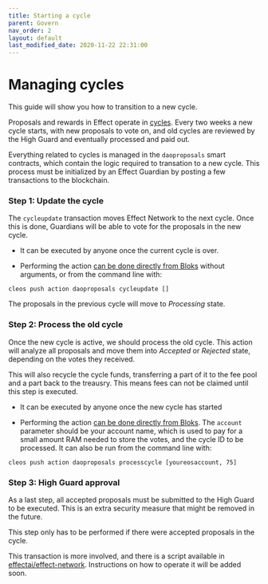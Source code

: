 ```yaml
---
title: Starting a cycle
parent: Govern
nav_order: 2
layout: default
last_modified_date: 2020-11-22 22:31:00
---
```


# Managing cycles

This guide will show you how to transition to a new cycle.

Proposals and rewards in Effect operate in
[cycles](/Govern/proposals.html#cycles).  Every two weeks a new cycle
starts, with new proposals to vote on, and old cycles are reviewed by
the High Guard and eventually processed and paid out.

Everything related to cycles is managed in the `daoproposals` smart
contracts, which contain the logic required to transation to a new
cycle. This process must be initialized by an Effect Guardian by
posting a few transactions to the blockchain.

### Step 1: Update the cycle

The `cycleupdate` transaction moves Effect Network to the next
cycle. Once this is done, Guardians will be able to vote for
the proposals in the new cycle.

- It can be executed by anyone once the current cycle is over.

- Performing the action [can be done directly from Bloks](https://bloks.io/account/daoproposals?loadContract=true&tab=Actions&account=daoproposals&scope=daoproposals&limit=100&action=cycleupdate) without arguments, or from the command line with:

```
cleos push action daoproposals cycleupdate []
```

The proposals in the previous cycle will move to _Processing_ state.

### Step 2: Process the old cycle

Once the new cycle is active, we should process the old cycle. This
action will analyze all proposals and move them into _Accepted_ or
_Rejected_ state, depending on the votes they received.

This will also recycle the cycle funds, transferring a part of it to the fee
pool and a part back to the treausry. This means fees can not be
claimed until this step is executed.

- It can be executed by anyone once the new cycle has started

- Performing the action [can be done directly from Bloks](https://bloks.io/account/daoproposals?loadContract=true&tab=Actions&account=daoproposals&scope=daoproposals&limit=100&action=processcycle). The `account` parameter should be your account name, which is used to pay for a small amount RAM needed to store the votes, and the cycle ID to be processed.  It can also be run from the command line with:

```
cleos push action daoproposals processcycle [youreosaccount, 75]
```

### Step 3: High Guard approval

As a last step, all accepted proposals must be submitted to the High
Guard to be executed. This is an extra security measure that might be
removed in the future.

This step only has to be performed if there were accepted proposals in
the cycle.

This transaction is more involved, and there is a script available in
[effectai/effect-network](https://github.com/effectai/effect-network). Instructions
on how to operate it will be added soon.
